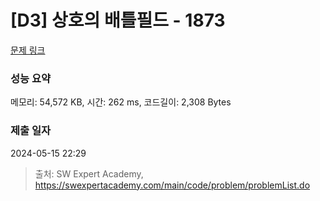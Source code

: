 # [D3] 상호의 배틀필드 - 1873 

[문제 링크](https://swexpertacademy.com/main/code/problem/problemDetail.do?contestProbId=AV5LyE7KD2ADFAXc) 

### 성능 요약

메모리: 54,572 KB, 시간: 262 ms, 코드길이: 2,308 Bytes

### 제출 일자

2024-05-15 22:29



> 출처: SW Expert Academy, https://swexpertacademy.com/main/code/problem/problemList.do